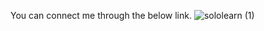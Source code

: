 You can connect me through the below link.
![sololearn (1)](https://user-images.githubusercontent.com/94188453/142609559-975a6328-36ad-488d-b1be-9eb917dc4188.jpg)
